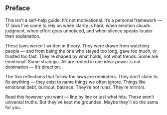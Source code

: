 ## Preface

This isn’t a self-help guide. It’s not motivational. It’s a personal framework — 17 laws I’ve come to rely on when clarity is hard, when emotion clouds judgment, when effort goes unnoticed, and when silence speaks louder than explanation.

These laws weren’t written in theory. They were drawn from watching people — and from being the one who stayed too long, gave too much, or trusted too fast. They're shaped by what holds, not what trends. Some are emotional. Some strategic. All are rooted in one idea: power is not domination — it’s direction.

The five reflections that follow the laws are reminders. They don’t claim to fix anything — they exist to name things we often ignore. Things like emotional debt, burnout, balance. They’re not rules. They’re mirrors.

Read this however you want — line by line or just what hits. These aren’t universal truths. But they’ve kept me grounded. Maybe they'll do the same for you.

